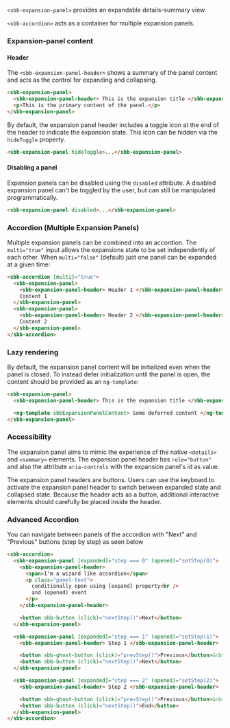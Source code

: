 `<sbb-expansion-panel>` provides an expandable details-summary view.

`<sbb-accordion>` acts as a container for multiple expansion panels.

### Expansion-panel content

#### Header

The `<sbb-expansion-panel-header>` shows a summary of the panel content and acts
as the control for expanding and collapsing.

```html
<sbb-expansion-panel>
  <sbb-expansion-panel-header> This is the expansion title </sbb-expansion-panel-header>
  <p>This is the primary content of the panel.</p>
</sbb-expansion-panel>
```

By default, the expansion panel header includes a toggle icon at the end of the
header to indicate the expansion state. This icon can be hidden via the
`hideToggle` property.

```html
<sbb-expansion-panel hideToggle>...</sbb-expansion-panel>
```

#### Disabling a panel

Expansion panels can be disabled using the `disabled` attribute. A disabled expansion panel can't
be toggled by the user, but can still be manipulated programmatically.

```html
<sbb-expansion-panel disabled>...</sbb-expansion-panel>
```

### Accordion (Multiple Expansion Panels)

Multiple expansion panels can be combined into an accordion. The `multi="true"` input allows the
expansions state to be set independently of each other. When `multi="false"` (default) just one
panel can be expanded at a given time:

```html
<sbb-accordion [multi]="true">
  <sbb-expansion-panel>
    <sbb-expansion-panel-header> Header 1 </sbb-expansion-panel-header>
    Content 1
  </sbb-expansion-panel>
  <sbb-expansion-panel>
    <sbb-expansion-panel-header> Header 2 </sbb-expansion-panel-header>
    Content 2
  </sbb-expansion-panel>
</sbb-accordion>
```

### Lazy rendering

By default, the expansion panel content will be initialized even when the panel is closed.
To instead defer initialization until the panel is open, the content should be provided as
an `ng-template`:

```html
<sbb-expansion-panel>
  <sbb-expansion-panel-header> This is the expansion title </sbb-expansion-panel-header>

  <ng-template sbbExpansionPanelContent> Some deferred content </ng-template>
</sbb-expansion-panel>
```

### Accessibility

The expansion panel aims to mimic the experience of the native `<details>` and `<summary>` elements.
The expansion panel header has `role="button"` and also the attribute `aria-controls` with the
expansion panel's id as value.

The expansion panel headers are buttons. Users can use the keyboard to activate the expansion panel
header to switch between expanded state and collapsed state. Because the header acts as a button,
additional interactive elements should carefully be placed inside the header.

### Advanced Accordion

You can navigate between panels of the accordion with "Next" and "Previous" buttons (step by step) as seen below

```html
<sbb-accordion>
  <sbb-expansion-panel [expanded]="step === 0" (opened)="setStep(0)">
    <sbb-expansion-panel-header>
      <span>I'm a wizard like accordion</span>
      <p class="panel-text">
        conditionally open using [expand] property<br />
        and (opened) event
      </p>
    </sbb-expansion-panel-header>

    <button sbb-button (click)="nextStep()">Next</button>
  </sbb-expansion-panel>

  <sbb-expansion-panel [expanded]="step === 1" (opened)="setStep(1)">
    <sbb-expansion-panel-header> Step 1 </sbb-expansion-panel-header>

    <button sbb-ghost-button (click)="prevStep()">Previous</button>&nbsp;
    <button sbb-button (click)="nextStep()">Next</button>
  </sbb-expansion-panel>

  <sbb-expansion-panel [expanded]="step === 2" (opened)="setStep(2)">
    <sbb-expansion-panel-header> Step 2 </sbb-expansion-panel-header>

    <button sbb-ghost-button (click)="prevStep()">Previous</button>&nbsp;
    <button sbb-button (click)="nextStep()">End</button>
  </sbb-expansion-panel>
</sbb-accordion>
```
